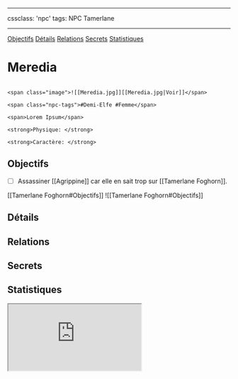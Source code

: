 
---

cssclass: 'npc'
tags: NPC Tamerlane

---
<span class="nav">[Objectifs](#Objectifs) [Détails](#Détails)  [Relations](#Relations) [Secrets](#Secrets) [Statistiques](#Statistiques)</span>

# Meredia

```ad-desc

<span class="image">![[Meredia.jpg]][[Meredia.jpg|Voir]]</span>

<span class="npc-tags">#Demi-Elfe #Femme</span>

<span>Lorem Ipsum</span>

<strong>Physique: </strong>

<strong>Caractère: </strong>
```

## Objectifs
- [ ] Assassiner [[Agrippine]] car elle en sait trop sur [[Tamerlane Foghorn]].

<span class="tab">[[Tamerlane Foghorn#Objectifs]]</span>
<span class="embed-section tab">![[Tamerlane Foghorn#Objectifs]]</span>

## Détails

## Relations

## Secrets

## Statistiques
<iframe class="embedded-statblock" src="https://pathfinderdashboard.com/Creatures/Class/Rogue 2.html"></iframe>